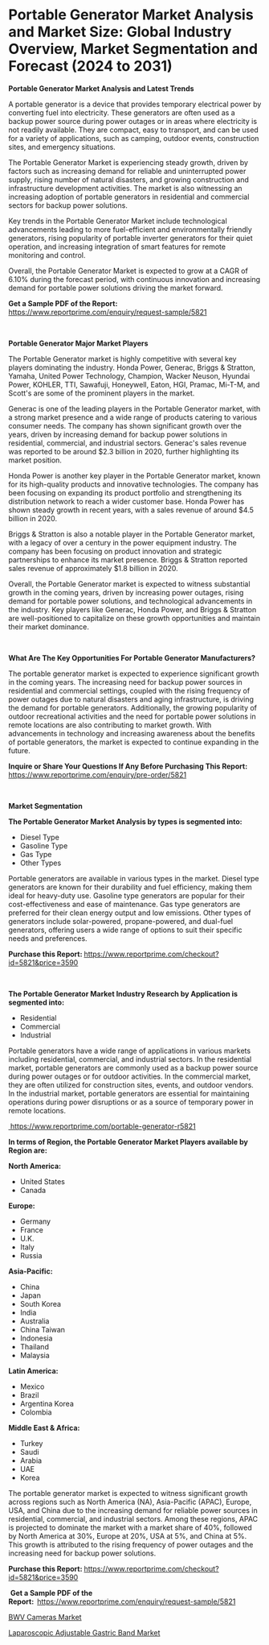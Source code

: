 <p><h1>Portable Generator Market Analysis and Market Size: Global Industry Overview, Market Segmentation and Forecast (2024 to 2031)</h1></p><p><strong>Portable Generator Market Analysis and Latest Trends</strong></p>
<p><p>A portable generator is a device that provides temporary electrical power by converting fuel into electricity. These generators are often used as a backup power source during power outages or in areas where electricity is not readily available. They are compact, easy to transport, and can be used for a variety of applications, such as camping, outdoor events, construction sites, and emergency situations.</p><p>The Portable Generator Market is experiencing steady growth, driven by factors such as increasing demand for reliable and uninterrupted power supply, rising number of natural disasters, and growing construction and infrastructure development activities. The market is also witnessing an increasing adoption of portable generators in residential and commercial sectors for backup power solutions.</p><p>Key trends in the Portable Generator Market include technological advancements leading to more fuel-efficient and environmentally friendly generators, rising popularity of portable inverter generators for their quiet operation, and increasing integration of smart features for remote monitoring and control.</p><p>Overall, the Portable Generator Market is expected to grow at a CAGR of 6.10% during the forecast period, with continuous innovation and increasing demand for portable power solutions driving the market forward.</p></p>
<p><strong>Get a Sample PDF of the Report:&nbsp;</strong> <a href="https://www.reportprime.com/enquiry/request-sample/5821">https://www.reportprime.com/enquiry/request-sample/5821</a></p>
<p>&nbsp;</p>
<p><strong>Portable Generator Major Market Players</strong></p>
<p><p>The Portable Generator market is highly competitive with several key players dominating the industry. Honda Power, Generac, Briggs & Stratton, Yamaha, United Power Technology, Champion, Wacker Neuson, Hyundai Power, KOHLER, TTI, Sawafuji, Honeywell, Eaton, HGI, Pramac, Mi-T-M, and Scott's are some of the prominent players in the market.</p><p>Generac is one of the leading players in the Portable Generator market, with a strong market presence and a wide range of products catering to various consumer needs. The company has shown significant growth over the years, driven by increasing demand for backup power solutions in residential, commercial, and industrial sectors. Generac's sales revenue was reported to be around $2.3 billion in 2020, further highlighting its market position.</p><p>Honda Power is another key player in the Portable Generator market, known for its high-quality products and innovative technologies. The company has been focusing on expanding its product portfolio and strengthening its distribution network to reach a wider customer base. Honda Power has shown steady growth in recent years, with a sales revenue of around $4.5 billion in 2020.</p><p>Briggs & Stratton is also a notable player in the Portable Generator market, with a legacy of over a century in the power equipment industry. The company has been focusing on product innovation and strategic partnerships to enhance its market presence. Briggs & Stratton reported sales revenue of approximately $1.8 billion in 2020.</p><p>Overall, the Portable Generator market is expected to witness substantial growth in the coming years, driven by increasing power outages, rising demand for portable power solutions, and technological advancements in the industry. Key players like Generac, Honda Power, and Briggs & Stratton are well-positioned to capitalize on these growth opportunities and maintain their market dominance.</p></p>
<p>&nbsp;</p>
<p><strong>What Are The Key Opportunities For Portable Generator Manufacturers?</strong></p>
<p><p>The portable generator market is expected to experience significant growth in the coming years. The increasing need for backup power sources in residential and commercial settings, coupled with the rising frequency of power outages due to natural disasters and aging infrastructure, is driving the demand for portable generators. Additionally, the growing popularity of outdoor recreational activities and the need for portable power solutions in remote locations are also contributing to market growth. With advancements in technology and increasing awareness about the benefits of portable generators, the market is expected to continue expanding in the future.</p></p>
<p><strong>Inquire or Share Your Questions If Any Before Purchasing This Report:</strong> <a href="https://www.reportprime.com/enquiry/pre-order/5821">https://www.reportprime.com/enquiry/pre-order/5821</a></p>
<p>&nbsp;</p>
<p><strong>Market Segmentation</strong></p>
<p><strong>The Portable Generator Market Analysis by types is segmented into:</strong></p>
<p><ul><li>Diesel Type</li><li>Gasoline Type</li><li>Gas Type</li><li>Other Types</li></ul></p>
<p><p>Portable generators are available in various types in the market. Diesel type generators are known for their durability and fuel efficiency, making them ideal for heavy-duty use. Gasoline type generators are popular for their cost-effectiveness and ease of maintenance. Gas type generators are preferred for their clean energy output and low emissions. Other types of generators include solar-powered, propane-powered, and dual-fuel generators, offering users a wide range of options to suit their specific needs and preferences.</p></p>
<p><strong>Purchase this Report:&nbsp;</strong><a href="https://www.reportprime.com/checkout?id=5821&price=3590">https://www.reportprime.com/checkout?id=5821&price=3590</a></p>
<p>&nbsp;</p>
<p><strong>The Portable Generator Market Industry Research by Application is segmented into:</strong></p>
<p><ul><li>Residential</li><li>Commercial</li><li>Industrial</li></ul></p>
<p><p>Portable generators have a wide range of applications in various markets including residential, commercial, and industrial sectors. In the residential market, portable generators are commonly used as a backup power source during power outages or for outdoor activities. In the commercial market, they are often utilized for construction sites, events, and outdoor vendors. In the industrial market, portable generators are essential for maintaining operations during power disruptions or as a source of temporary power in remote locations.</p></p>
<p><a href="https://www.reportprime.com/portable-generator-r5821">&nbsp;https://www.reportprime.com/portable-generator-r5821</a></p>
<p><strong>In terms of Region, the Portable Generator Market Players available by Region are:</strong></p>
<p>
    <p> <strong> North America: </strong>
        <ul>
            <li>United States</li>
            <li>Canada</li>
        </ul>
        </p> 
    <p> <strong> Europe: </strong>
        <ul>
            <li>Germany</li>
            <li>France</li>
            <li>U.K.</li>
            <li>Italy</li>
            <li>Russia</li>
        </ul>
        </p> 
    <p> <strong> Asia-Pacific: </strong>
        <ul>
            <li>China</li>
            <li>Japan</li>
            <li>South Korea</li>
            <li>India</li>
            <li>Australia</li>
            <li>China Taiwan</li>
            <li>Indonesia</li>
            <li>Thailand</li>
            <li>Malaysia</li>
        </ul>
        </p> 
    <p> <strong> Latin America: </strong>
        <ul>
            <li>Mexico</li>
            <li>Brazil</li>
            <li>Argentina Korea</li>
            <li>Colombia</li>
        </ul>
        </p> 
    <p> <strong> Middle East & Africa: </strong>
        <ul>
            <li>Turkey</li>
            <li>Saudi</li>
            <li>Arabia</li>
            <li>UAE</li>
            <li>Korea</li>
        </ul>
    </p>
    </p>
<p><p>The portable generator market is expected to witness significant growth across regions such as North America (NA), Asia-Pacific (APAC), Europe, USA, and China due to the increasing demand for reliable power sources in residential, commercial, and industrial sectors. Among these regions, APAC is projected to dominate the market with a market share of 40%, followed by North America at 30%, Europe at 20%, USA at 5%, and China at 5%. This growth is attributed to the rising frequency of power outages and the increasing need for backup power solutions.</p></p>
<p><strong>Purchase this Report: </strong><a href="https://www.reportprime.com/checkout?id=5821&price=3590">https://www.reportprime.com/checkout?id=5821&price=3590</a></p>
<p>&nbsp;<strong>Get a Sample PDF of the Report:&nbsp;&nbsp;</strong><a href="https://www.reportprime.com/enquiry/request-sample/5821">https://www.reportprime.com/enquiry/request-sample/5821</a></p>
<p><strong></strong></p>
<p><p><a href="https://www.linkedin.com/pulse/evaluating-global-bwv-cameras-market-trends-growth-opportunities-kjhbf?trackingId=IauM6HULQ0%2BZDbDjSlfuEA%3D%3D">BWV Cameras Market</a></p><p><a href="https://medium.com/@gabrieluffman5656/laparoscopic-adjustable-gastric-band-market-size-growth-and-industry-analysis-by-market-a37ae6e51a36">Laparoscopic Adjustable Gastric Band Market</a></p></p>